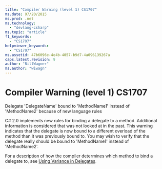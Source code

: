 ```yaml
---
title: "Compiler Warning (level 1) CS1707"
ms.date: 07/20/2015
ms.prod: .net
ms.technology: 
  - "devlang-csharp"
ms.topic: "article"
f1_keywords: 
  - "CS1707"
helpviewer_keywords: 
  - "CS1707"
ms.assetid: 47b6096e-4e4b-4057-b9d7-4a096139267a
caps.latest.revision: 9
author: "BillWagner"
ms.author: "wiwagn"
---
```

# Compiler Warning (level 1) CS1707
Delegate 'DelegateName' bound to 'MethodName1' instead of 'MethodName2' because of new language rules  
  
 C# 2.0 implements new rules for binding a delegate to a method. Additional information is considered that was not looked at in the past. This warning indicates that the delegate is now bound to a different overload of the method than it was previously bound to. You may wish to verify that the delegate really should be bound to 'MethodName1' instead of 'MethodName2'.  
  
 For a description of how the compiler determines which method to bind a delegate to, see [Using Variance in Delegates](http://msdn.microsoft.com/library/e6acad03-93e0-4efb-a158-8696d5eb4ecf).
